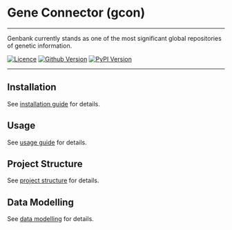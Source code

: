 # Gene Connector (gcon)

___

Genbank currently stands as one of the most significant global repositories of
genetic information.

[![Licence](https://img.shields.io/pypi/l/gene-connector-cli?style=for-the-badge)](LICENSE)
[![Github Version](https://img.shields.io/github/v/tag/sgelias/gene-connector-cli?style=for-the-badge)](pyptoject.toml)
[![PyPI Version](https://img.shields.io/pypi/v/gene-connector-cli?style=for-the-badge)](pyptoject.toml)

___

## Installation

See [installation guide](docs/01_installation.md) for details.

## Usage

See [usage guide](docs/02_usage.md) for details.

## Project Structure

See [project structure](docs/03_project_structure.md) for details.

## Data Modelling

See [data modelling](docs/04_data_modelling.md) for details.
